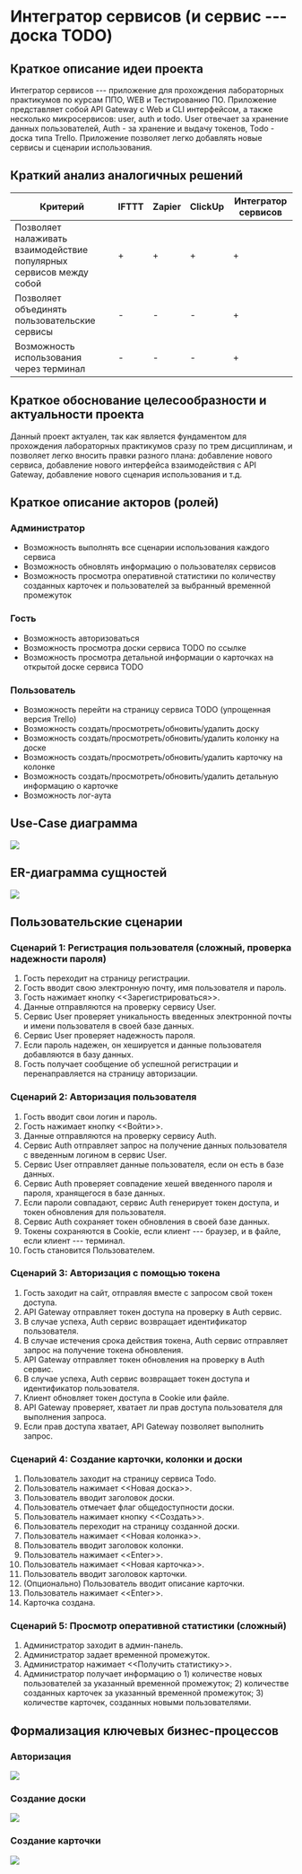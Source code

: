 # Интегратор сервисов (и сервис --- доска TODO)

## Краткое описание идеи проекта
<!-- 1 абзац, 3 предложения -->
Интегратор сервисов --- приложение для прохождения лабораторных практикумов по курсам ППО, WEB и Тестированию ПО.
Приложение представляет собой API Gateway с Web и CLI интерфейсом, а также несколько микросервисов: user, auth и todo.
User отвечает за хранение данных пользователей, Auth - за хранение и выдачу токенов, Todo - доска типа Trello.
Приложение позволяет легко добавлять новые сервисы и сценарии использования.

## Краткий анализ аналогичных решений
<!-- 1 таблица, 3 критерия -->
| Критерий | IFTTT | Zapier | ClickUp | Интегратор сервисов |
| - | - | - | - | - |
| Позволяет налаживать взаимодействие популярных сервисов между собой | + | + | + | + |
| Позволяет объединять пользовательские сервисы | - | - | - | + |
| Возможность использования через терминал | - | - | - | + |

## Краткое обоснование целесообразности и актуальности проекта
Данный проект актуален, так как является фундаментом для прохождения лабораторных практикумов сразу по трем дисциплинам, и позволяет легко вносить правки разного плана: добавление нового сервиса, добавление нового интерфейса взаимодействия с API Gateway, добавление нового сценария использования и т.д.

## Краткое описание акторов (ролей)
### Администратор
- Возможность выполнять все сценарии использования каждого сервиса
- Возможность обновлять информацию о пользователях сервисов
- Возможность просмотра оперативной статистики по количеству созданных карточек и пользователей за выбранный временной промежуток

### Гость
- Возможность авторизоваться
- Возможность просмотра доски сервиса TODO по ссылке
- Возможность просмотра детальной информации о карточках на открытой доске сервиса TODO

### Пользователь
- Возможность перейти на страницу сервиса TODO (упрощенная версия Trello)
- Возможность создать/просмотреть/обновить/удалить доску
- Возможность создать/просмотреть/обновить/удалить колонку на доске
- Возможность создать/просмотреть/обновить/удалить карточку на колонке
- Возможность создать/просмотреть/обновить/удалить детальную информацию о карточке
- Возможность лог-аута

## Use-Case диаграмма
![](diag/use-case.drawio.png)

## ER-диаграмма сущностей
![](diag/erd.drawio.png)

## Пользовательские сценарии
<!-- не менее 3 типовых сценариев, в текстовом виде, расписанных по шагам, для разных акторов -->
### Сценарий 1: Регистрация пользователя (сложный, проверка надежности пароля)
1. Гость переходит на страницу регистрации.
2. Гость вводит свою электронную почту, имя пользователя и пароль.
3. Гость нажимает кнопку <<Зарегистрироваться>>.
4. Данные отправляются на проверку сервису User.
5. Сервис User проверяет уникальность введенных электронной почты и имени пользователя в своей базе данных.
6. Сервис User проверяет надежность пароля.
7. Если пароль надежен, он хешируется и данные пользователя добавляются в базу данных.
8. Гость получает сообщение об успешной регистрации и перенаправляется на страницу авторизации.

### Сценарий 2: Авторизация пользователя
1. Гость вводит свои логин и пароль.
2. Гость нажимает кнопку <<Войти>>.
3. Данные отправляются на проверку сервису Auth.
4. Сервис Auth отправляет запрос на получение данных пользователя с введенным логином в сервис User.
5. Сервис User отправляет данные пользователя, если он есть в базе данных.
6. Сервис Auth проверяет совпадение хешей введенного пароля и пароля, хранящегося в базе данных.
7. Если пароли совпадают, сервис Auth генерирует токен доступа, и токен обновления для пользователя.
8. Сервис Auth сохраняет токен обновления в своей базе данных.
9. Токены сохраняются в Cookie, если клиент --- браузер, и в файле, если клиент --- терминал.
10. Гость становится Пользователем.

### Сценарий 3: Авторизация с помощью токена
1. Гость заходит на сайт, отправляя вместе с запросом свой токен доступа.
2. API Gateway отправляет токен доступа на проверку в Auth сервис.
3. В случае успеха, Auth сервис возвращает идентификатор пользователя.
4. В случае истечения срока действия токена, Auth сервис отправляет запрос на получение токена обновления.
5. API Gateway отправляет токен обновления на проверку в Auth сервис.
6. В случае успеха, Auth сервис возвращает токен доступа и идентификатор пользователя.
7. Клиент обновляет токен доступа в Cookie или файле.
8. API Gateway проверяет, хватает ли прав доступа пользователя для выполнения запроса.
9. Если прав доступа хватает, API Gateway позволяет выполнить запрос.

### Сценарий 4: Создание карточки, колонки и доски
1. Пользователь заходит на страницу сервиса Todo.
2. Пользователь нажимает <<Новая доска>>.
3. Пользователь вводит заголовок доски.
4. Пользователь отмечает флаг общедоступности доски.
5. Пользователь нажимает кнопку <<Создать>>.
6. Пользователь переходит на страницу созданной доски.
7. Пользователь нажимает <<Новая колонка>>.
8. Пользователь вводит заголовок колонки.
9. Пользователь нажимает <\<Enter\>>.
10. Пользователь нажимает <<Новая карточка>>.
11. Пользователь вводит заголовок карточки.
12. (Опционально) Пользователь вводит описание карточки.
13. Пользователь нажимает <\<Enter\>>.
14. Карточка создана.

### Сценарий 5: Просмотр оперативной статистики (сложный)
1. Администратор заходит в админ-панель.
2. Администратор задает временной промежуток.
3. Администратор нажимает <<Получить статистику>>.
4. Администратор получает информацию о 1) количестве новых пользователей за указанный временной промежуток; 2) количестве созданных карточек за указанный временной промежуток; 3) количестве карточек, созданных новыми пользователями.

## Формализация ключевых бизнес-процессов
<!-- либо один основной комплексный бизнес процесс, либо 3-4 декомпозированных, небольших, используя BPMN-нотацию -->

### Авторизация
![](diag/bpmn-auth.drawio.png)

### Создание доски
![](diag/bpmn-create-board.drawio.png)

### Создание карточки
![](diag/bpmn-create-card.drawio.png)
